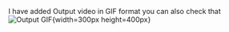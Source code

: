 I have added Output video in GIF format you can also check that
![Output GIF](https://github.com/talhachattha162/interview_project_products/raw/main/Output.gif){width=300px height=400px}



